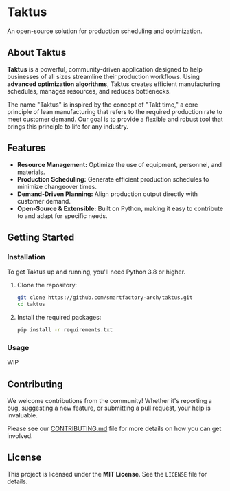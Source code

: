 # Taktus

An open-source solution for production scheduling and optimization.

## About Taktus

**Taktus** is a powerful, community-driven application designed to help businesses of all sizes streamline their production workflows. Using **advanced optimization algorithms**, Taktus creates efficient manufacturing schedules, manages resources, and reduces bottlenecks.

The name "Taktus" is inspired by the concept of "Takt time," a core principle of lean manufacturing that refers to the required production rate to meet customer demand. Our goal is to provide a flexible and robust tool that brings this principle to life for any industry.

## Features

- **Resource Management:** Optimize the use of equipment, personnel, and materials.
- **Production Scheduling:** Generate efficient production schedules to minimize changeover times.
- **Demand-Driven Planning:** Align production output directly with customer demand.
- **Open-Source & Extensible:** Built on Python, making it easy to contribute to and adapt for specific needs.

## Getting Started

### Installation

To get Taktus up and running, you'll need Python 3.8 or higher.

1.  Clone the repository:
    ```bash
    git clone https://github.com/smartfactory-arch/taktus.git
    cd taktus
    ```
2.  Install the required packages:
    ```bash
    pip install -r requirements.txt
    ```

### Usage

WIP

## Contributing

We welcome contributions from the community! Whether it's reporting a bug, suggesting a new feature, or submitting a pull request, your help is invaluable.

Please see our [CONTRIBUTING.md](CONTRIBUTING.md) file for more details on how you can get involved.

## License

This project is licensed under the **MIT License**. See the `LICENSE` file for details.

